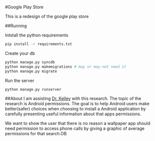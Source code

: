 #Google Play Store

This is a redesign of the google play store

##Running

Intstall the python requirements

```bash
pip install -r requirements.txt
```

Create your db

```bash
python manage.py syncdb
python manage.py makemigrations # may or may-not need it
python manage.py migrate
```

Run the server

```bash
python manage.py runserver
```



##About
I am assisting [Dr. Kelley](http://patrickgagekelley.com/) with this research. The topic of the research is Android permissions.
The goal is to help Android users make better(safer) choices when choosing to install a Android application by carefully presenting useful
information about that apps permissions.

We want to show the user that there is no reason a wallpaper app should need permission to access phone calls by giving a graphic of average
permissions for that search.OB

